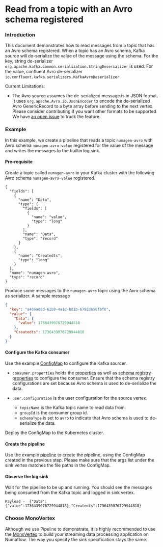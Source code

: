 # Read from a topic with an Avro schema registered

### Introduction

This document demonstrates how to read messages from a topic that has an Avro schema registered. When a topic has an
Avro schema, Kafka source will de-serialize the value of the message using the schema. For the key, string de-serializer
`org.apache.kafka.common.serialization.StringDeserializer` is used. For the value, confluent Avro de-serializer
`io.confluent.kafka.serializers.KafkaAvroDeserializer`.

Current Limitations:

* The Avro source assumes the de-serialized message is in JSON format. It uses `org.apache.Avro.io.JsonEncoder` to
  encode the de-serialized Avro GenericRecord to a byte array before sending to the next vertex. Please
  consider contributing if you want other formats to be supported. We
  have [an open issue](https://github.com/numaproj-contrib/kafka-java/issues/19) to track the feature.

### Example

In this example, we create a pipeline that reads a topic `numagen-avro` with Avro schema `numagen-avro-value` registered
for the value of the message and writes the messages to the builtin log sink.

#### Pre-requisite

Create a topic called `numagen-avro` in your Kafka cluster with the following Avro schema `numagen-avro-value`
registered.

```avroschema
{
  "fields": [
    {
      "name": "Data",
      "type": {
        "fields": [
          {
            "name": "value",
            "type": "long"
          }
        ],
        "name": "Data",
        "type": "record"
      }
    },
    {
      "name": "Createdts",
      "type": "long"
    }
  ],
  "name": "numagen-avro",
  "type": "record"
}
```

Produce some messages to the `numagen-avro` topic using the Avro schema as serializer. A sample message

```json
{
  "key": "a406ad8d-62b0-4a1d-bd1b-6792d656fbf0",
  "value": {
    "Data": {
      "value": 1736439076729944818
    },
    "Createdts": 1736439076729944818
  }
}
```

#### Configure the Kafka consumer

Use the example [ConfigMap](avro-consumer-config.yaml) to configure the Kafka sourcer.

* `consumer.properties` holds the [properties](https://kafka.apache.org/documentation/#consumerconfigs) as well
  as [schema registry properties](https://github.com/confluentinc/schema-registry/blob/master/client/src/main/java/io/confluent/kafka/schemaregistry/client/SchemaRegistryClientConfig.java)
  to configure the consumer. Ensure that the schema registry configurations are set because Avro schema is used to
  de-serialize the data.

* `user.configuration` is the user configuration for the source vertex.
    * `topicName` is the Kafka topic name to read data from.
    * `groupId` is the consumer group id.
    * `schemaType` is set to `avro` to indicate that Avro schema is used to de-serialize the data.

Deploy the ConfigMap to the Kubernetes cluster.

#### Create the pipeline

Use the example [pipeline](avro-consumer-pipeline.yaml) to create the pipeline, using the ConfigMap created in the
previous step. Please make sure that the args list under the sink vertex matches the file paths in the ConfigMap.

#### Observe the log sink

Wait for the pipeline to be up and running. You should see the messages being consumed from the Kafka topic and logged
in sink vertex.

```
Payload -  {"Data":{"value":1736439076729944818},"Createdts":1736439076729944818}
```

### Choose MonoVertex

Although we use Pipeline to demonstrate, it is highly recommended to use
the [MonoVertex](https://numaflow.numaproj.io/core-concepts/monovertex/) to build your streaming data processing
application on Numaflow. The way you specify the sink specification stays the same.